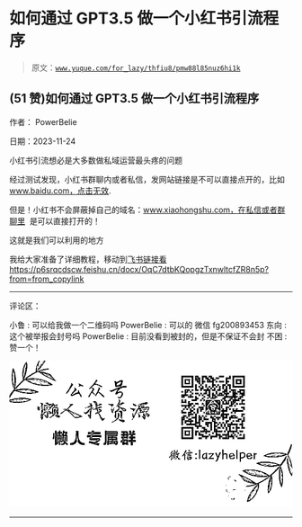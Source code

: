 # 如何通过 GPT3.5 做一个小红书引流程序

> 原文：[`www.yuque.com/for_lazy/thfiu8/pmw88l85nuz6hi1k`](https://www.yuque.com/for_lazy/thfiu8/pmw88l85nuz6hi1k)

## (51 赞)如何通过 GPT3.5 做一个小红书引流程序

作者： PowerBelie

日期：2023-11-24

小红书引流想必是大多数做私域运营最头疼的问题

经过测试发现，小红书群聊内或者私信，发网站链接是不可以直接点开的，比如 www.baidu.com，点击无效.

但是！小红书不会屏蔽掉自己的域名：www.xiaohongshu.com，在私信或者群聊里  是可以直接打开的！

这就是我们可以利用的地方

我给大家准备了详细教程，移动到[飞书链接看](https://p6srqcdscw.feishu.cn/docx/OqC7dtbKQopgzTxnwltcfZR8n5p?from=from_copylink)https://p6srqcdscw.feishu.cn/docx/OqC7dtbKQopgzTxnwltcfZR8n5p?from=from_copylink

* * *

评论区：

小鲁 : 可以给我做一个二维码吗
PowerBelie : 可以的 微信 fg200893453
东向 : 这个被举报会封号吗
PowerBelie : 目前没看到被封的，但是不保证不会封
不困 : 赞一个！

![](img/1c37d505930596d12a88ab23e11aa07a.png)

* * *